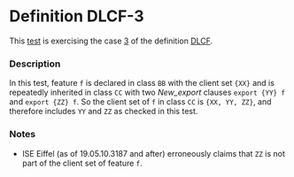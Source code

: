 # Definition DLCF-3

This [test](.) is exercising the case [3](../Readme.md) of the definition [DLCF](../../dlcf/Readme.md).

### Description

In this test, feature `f` is declared in class `BB` with the client set `{XX}` and is repeatedly inherited in class `CC` with two *New\_export* clauses `export {YY} f` and `export {ZZ} f`. So the client set of `f` in class `CC` is `{XX, YY, ZZ}`, and therefore includes `YY` and `ZZ` as checked in this test.

### Notes

* ISE Eiffel (as of 19.05.10.3187 and after) erroneously claims that `ZZ` is not part of the client set of feature `f`.

